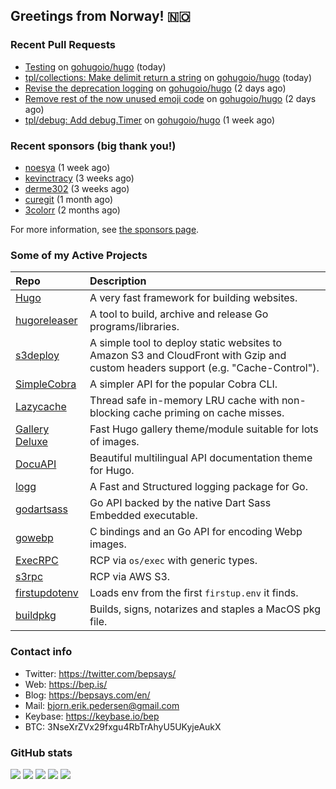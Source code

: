 ## Greetings from Norway! 🇳🇴

### Recent Pull Requests

- [Testing](https://github.com/gohugoio/hugo/pull/11619) on [gohugoio/hugo](https://github.com/gohugoio/hugo) (today)
- [tpl/collections: Make delimit return a string](https://github.com/gohugoio/hugo/pull/11618) on [gohugoio/hugo](https://github.com/gohugoio/hugo) (today)
- [Revise the deprecation logging](https://github.com/gohugoio/hugo/pull/11609) on [gohugoio/hugo](https://github.com/gohugoio/hugo) (2 days ago)
- [Remove rest of the now unused emoji code](https://github.com/gohugoio/hugo/pull/11607) on [gohugoio/hugo](https://github.com/gohugoio/hugo) (2 days ago)
- [tpl/debug: Add debug.Timer](https://github.com/gohugoio/hugo/pull/11581) on [gohugoio/hugo](https://github.com/gohugoio/hugo) (1 week ago)

### Recent sponsors (big thank you!)

- [noesya](https://github.com/noesya) (1 week ago)
- [kevinctracy](https://github.com/kevinctracy) (3 weeks ago)
- [derme302](https://github.com/derme302) (3 weeks ago)
- [curegit](https://github.com/curegit) (1 month ago)
- [3colorr](https://github.com/3colorr) (2 months ago)

For more information, see [the sponsors page](https://github.com/sponsors/bep/).

### Some of my Active Projects

| Repo  | Description |
| :---------------------------------------- | :------------------------------------------- |
| [Hugo](https://github.com/gohugoio/hugo)|A very fast framework for building websites. |
| [hugoreleaser](https://github.com/gohugoio/hugoreleaser)| A tool to build, archive and release Go programs/libraries.  |
| [s3deploy](https://github.com/bep/s3deploy)| A simple tool to deploy static websites to Amazon S3 and CloudFront with Gzip and custom headers support (e.g. "Cache-Control").|
| [SimpleCobra](https://github.com/bep/simplecobra)|A simpler API for the popular Cobra CLI.|
| [Lazycache](https://github.com/bep/lazycache)| Thread safe in-memory LRU cache with non-blocking cache priming on cache misses.  |
| [Gallery Deluxe](https://github.com/bep/gallerydeluxe)|Fast Hugo gallery theme/module suitable for lots of images.  |
| [DocuAPI](https://github.com/bep/docuapi)| Beautiful multilingual API documentation theme for Hugo.  |
| [logg](https://github.com/bep/logg)| A Fast and Structured logging package for Go.  |
| [godartsass](https://github.com/bep/godartsass)| Go API backed by the native Dart Sass Embedded executable. |
| [gowebp](https://github.com/bep/gowebp)|C bindings and an Go API for encoding Webp images. |
| [ExecRPC](https://github.com/bep/execrpc)|RCP via `os/exec` with generic types.  |
| [s3rpc](https://github.com/bep/s3rpc)|RCP via AWS S3.|
| [firstupdotenv](https://github.com/bep/firstupdotenv)|Loads env from the first `firstup.env` it finds. |
| [buildpkg](https://github.com/bep/buildpkg)| Builds, signs, notarizes and staples a MacOS pkg file. |

### Contact info
- Twitter: https://twitter.com/bepsays/
- Web: https://bep.is/
- Blog: https://bepsays.com/en/
- Mail: bjorn.erik.pedersen@gmail.com
- Keybase: https://keybase.io/bep
- BTC: 3NseXrZVx29fxgu4RbTrAhyU5UKyjeAukX


### GitHub stats

![](https://github-profile-summary-cards.vercel.app/api/cards/profile-details?username=bep&theme=github)
![](https://github-profile-summary-cards.vercel.app/api/cards/repos-per-language?username=bep&theme=github)
![](https://github-profile-summary-cards.vercel.app/api/cards/most-commit-language?username=bep&theme=github)
![](https://github-profile-summary-cards.vercel.app/api/cards/stats?username=bep&theme=github)
![](https://github-profile-summary-cards.vercel.app/api/cards/productive-time?username=bep&theme=github)
